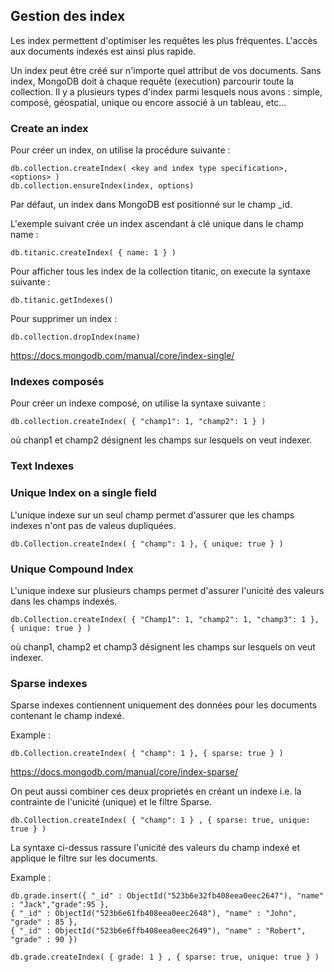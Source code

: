 ## Gestion des index ##

Les index permettent d'optimiser les requêtes les plus fréquentes. L'accès aux documents indexés est ainsi plus rapide.

Un index peut être créé sur n'importe quel attribut de vos documents. Sans index, MongoDB doit à chaque requête (execution) parcourir toute la collection. Il y a plusieurs types d'index parmi lesquels nous avons : simple, composé, géospatial, unique ou encore associé à un tableau, etc...

### Create an index ### 

Pour créer un index, on utilise la procédure suivante :

```
db.collection.createIndex( <key and index type specification>, <options> )
db.collection.ensureIndex(index, options)
```
Par défaut, un index dans MongoDB est positionné sur le champ _id.

L'exemple suivant crée un index ascendant à clé unique dans le champ name :

```
db.titanic.createIndex( { name: 1 } )
```
Pour afficher tous les index de la collection titanic, on execute la syntaxe suivante : 

```
db.titanic.getIndexes()
```

Pour supprimer un index :

```
db.collection.dropIndex(name)
```

https://docs.mongodb.com/manual/core/index-single/

### Indexes composés ###

Pour créer un indexe composé, on utilise la syntaxe suivante :
```
db.collection.createIndex( { "champ1": 1, "champ2": 1 } )
```
où chanp1 et champ2 désignent les champs sur lesquels on veut indexer.

### Text Indexes ###



### Unique Index on a single field ###

L'unique indexe sur un seul champ permet d'assurer que les champs indexes n'ont pas de valeus dupliquées.

```
db.Collection.createIndex( { "champ": 1 }, { unique: true } )
```
### Unique Compound Index ###

L'unique indexe sur plusieurs champs permet d'assurer l'unicité des valeurs dans les champs indexés.

```
db.Collection.createIndex( { "Champ1": 1, "champ2": 1, "champ3": 1 }, { unique: true } )
```
où chanp1, champ2 et champ3 désignent les champs sur lesquels on veut indexer.

### Sparse indexes ###

Sparse indexes contiennent uniquement des données pour les documents contenant le champ indexé.

Example : 
```
db.Collection.createIndex( { "champ": 1 }, { sparse: true } )
```
https://docs.mongodb.com/manual/core/index-sparse/


On peut aussi combiner ces deux proprietés en créant un indexe i.e. la contrainte de l'unicité (unique) et le filtre Sparse. 

```
db.Collection.createIndex( { "champ": 1 } , { sparse: true, unique: true } )
```

La syntaxe ci-dessus rassure l'unicité des valeurs du champ indexé et applique le filtre sur les documents.

Example : 
```
db.grade.insert({ "_id" : ObjectId("523b6e32fb408eea0eec2647"), "name" : "Jack","grade":95 },
{ "_id" : ObjectId("523b6e61fb408eea0eec2648"), "name" : "John", "grade" : 85 },
{ "_id" : ObjectId("523b6e6ffb408eea0eec2649"), "name" : "Robert", "grade" : 90 })

db.grade.createIndex( { grade: 1 } , { sparse: true, unique: true } )
```


